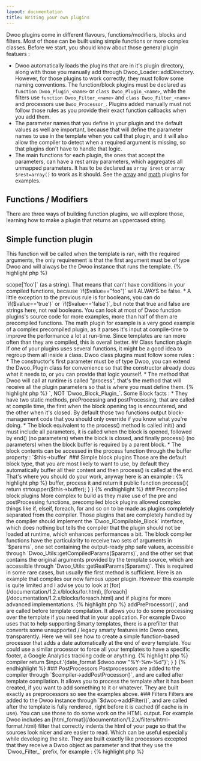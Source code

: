 ```yaml
---
layout: documentation
title: Writing your own plugins
---
```


Dwoo plugins come in different flavours, functions/modifiers, blocks and filters. Most of those can be built using simple functions or more complex classes.
Before we start, you should know about those general plugin featuers :

* Dwoo automatically loads the plugins that are in it's plugin directory, along with those you manually add through Dwoo_Loader::addDirectory. However, for those plugins to work correctly, they must follow some naming conventions. The function/block plugins must be declared as `function Dwoo_Plugin_<name>` or `class Dwoo_Plugin_<name>`, while the filters use `function Dwoo_Filter_<name>` and `class Dwoo_Filter_<name>` and processors use `Dwoo_Processor_`. Plugins added manually must not follow those rules as you provide their exact function callbacks when you add them.
* The parameter names that you define in your plugin and the default values as well are important, because that will define the parameter names to use in the template when you call that plugin, and it will also allow the compiler to detect when a required argument is missing, so that plugins don't have to handle that logic.
* The main functions for each plugin, the ones that accept the parameters, can have a rest array parameters, which aggregates all unmapped parameters. It has to be declared as `array $rest` or `array $rest=array()` to work as it should. See the [array](/documentation/1.2.x/helpers/array.html) and [math](/documentation/1.2.x/functions/math.html) plugins for examples.

## Functions / Modifiers
There are three ways of building function plugins, we will explore those, learning how to make a plugin that returns an uppercased string.

## Simple function plugin
This function will be called when the template is ran, with the required arguments, the only requirement is that the first argument must be of type Dwoo and will always be the Dwoo instance that runs the template.
{% highlight php %}
<?php
function Dwoo_Plugin_upper(Dwoo $dwoo, $value)
{
    return strtoupper($value);
}
{% endhighlight %}
You can also create a simple plugin that has all arguments in associative array. This is useful for plugins that take optional parameters. The second argument needs to be called `$rest` in order for it to work.
{% highlight php %}
<?php
function Dwoo_Plugin_exampleplugin(Dwoo $dwoo, array $rest=array())
{
    return var_export($rest);
}
{% endhighlight %}

## Precompiled function plugin
The example above is very simple and just wraps a php function into a plugin. That is a bit silly as it adds the function call overhead plus the plugin file loading time for no benefit at all. Because of that, we are going to make it compilable by appending "_compile" to it's name, and this time the first argument will not be of type Dwoo but will be Dwoo_Compiler.
{% highlight php %}
<?php
function Dwoo_Plugin_upper_compile(Dwoo_Compiler $compiler, $value)
{
    return 'strtoupper('.$value.')';
}
{% endhighlight %}
As you can see, the function now returns what should be done at the template runtime, instead of actually waiting for the run time to act.
While this is a great feature of Dwoo, it is a bit dangerous to fiddle with, and you should be sure you know what you're doing when working with precompiled plugins. Here are some important things to remember :

* The arguments are passed as "compiled strings", that is, if the template contains `{upper "foo"}`, the `Dwoo_Plugin_upper_compile` function will receive it as "foo", quotes included.
* You must not enclose the variables you output in double quotes or anything, as they already contain whatever they need to be safely parsed by PHP. Just output where they should go in your code.
* You can only return one "command", indeed as those functions should be capable to be inside other function calls, you can not return a colon (;) or it will break everything.
* You can NOT make assumptions as to the value of the parameters you get. For example, `{upper $foo}` will be received as `$this->scope['foo']` (as a string). That means that can't have conditions in your compiled functions, because `if($value=="foo")` will ALWAYS be false.
* A little exception to the previous rule is for booleans, you can do `if($value=='true')` or `if($value=='false')`, but note that true and false are strings here, not real booleans.
You can look at most of Dwoo function plugins's source code for more examples, more than half of them are precompiled functions. The math plugin for example is a very good example of a complex precompiled plugin, as it parses it's input at compile-time to improve the performance a lot at run-time. Since templates are ran more often than they are compiled, this is overall better.

## Class function plugin
If one of your plugins uses several functions, it might be a good idea to regroup them all inside a class. Dwoo class plugins must follow some rules :

* The constructor's first parameter must be of type Dwoo, you can extend the Dwoo_Plugin class for convenience so that the constructor already does what it needs to, or you can provide that logic yourself.
* The method that Dwoo will call at runtime is called "process", that's the method that will receive all the plugin parameters so that is where you must define them.
{% highlight php %}
<?php
class Dwoo_Plugin_upper extends Dwoo_Plugin
{ 
    public function process($value)
    {
        return strtoupper($value); 
    } 
}
{% endhighlight %}
A particularity of class plugins is that only one instance of each class is created for the entire template. That means that instance variables are "template-static", they remain present while the template is run, but they are not static across templates. Static variables are of course shared by all instances, nothing special about that. Anyway if you absolutely need per-plugin-call variables, you will have to reset their value in the process() method.

## Precompiled class function plugin
* It must implement the Dwoo_ICompilable interface.
* The method that Dwoo will call must now be static and is called "compile" instead of "process", it will receive all the parameters with the `Dwoo_Compiler` object calling it being first.
{% highlight php %}
<?php
class Dwoo_Plugin_upper extends Dwoo_Plugin implements Dwoo_ICompilable
{
    public static function compile(Dwoo_Compiler $compiler, $value)
    {
        return 'strotoupper('.$value.')';
    }
}
{% endhighlight %}

## Block
Block plugins on their end, can only be built with classes. You should extend the `Dwoo_Block_Plugin` class, but your block plugin must still be named `Dwoo_Plugin_<name>`, NOT `Dwoo_Block_Plugin_<name>`.
Some Block facts :

* They have two static methods, preProcessing and postProcessing, that are called at compile time, the first when the block opening tag is encountered, and the other when it's closed. By default those two functions output block-management code that you should only override if you know what you're doing.
* The block equivalent to the process() method is called init() and must include all parameters, it is called when the block is opened, followed by end() (no parameters) when the block is closed, and finally process() (no parameters) when the block buffer is required by a parent block.
* The block contents can be accessed in the process function through the buffer property : `$this->buffer`

### Simple block plugins
Those are the default block type, that you are most likely to want to use, by default they automatically buffer all their content and then process() is called at the end. That's where you should do your work, anyway here is an example :
{% highlight php %}
<?php
class Dwoo_Plugin_upper extends Dwoo_Block_Plugin
{ 
    // parameters go here if you need any settings
    public function init()
    { 
    } 
 
    // this can be ommitted, it's called once when the block ends, don't implement if you don't need it
    public function end()
    { 
    } 
 
    // this is called when the block is required to output it's data, it should read $this->buffer, process it and return it
    public function process(){ 
        return strtoupper($this->buffer); 
    } 
}
{% endhighlight %}

### Precompiled block plugins
More complex to build as they make use of the pre and postProcessing functions, precompiled block plugins allowed complex things like if, elseif, foreach, for and so on to be made as plugins completely separated from the compiler.  
Those plugins that are completely handled by the compiler should implement the `Dwoo_ICompilable_Block` interface, which does nothing but tells the compiler that the plugin should not be loaded at runtime, which enhances performances a bit.  
The block compiler functions have the particularity to receive two sets of arguments in `$params`, one set containing the output-ready php safe values, accessible through `Dwoo_Utils::getCompiledParams($params)`, and the other set that contains the original arguments provided by the template source, which are accessible through `Dwoo_Utils::getRealParams($params)`. This is required in some rare cases, but usually the first method is sufficient.  
Here is an example that compiles our now famous upper plugin. However this example is quite limited and I advise you to look at [for](/documentation/1.2.x/blocks/for.html), [foreach](/documentation/1.2.x/blocks/foreach.html) and if plugins for more advanced implementations.  
{% highlight php %}
<?php
class Dwoo_Plugin_upper extends Dwoo_Block_Plugin implements Dwoo_ICompilable_Block 
{
    public function init()
    {
    }
 
    public static function preProcessing(Dwoo_Compiler $compiler, array $params, $prepend, $append, $type) 
    { 
        return Dwoo_Compiler::PHP_OPEN.$prepend.' ob_start(); '.$append . Dwoo_Compiler::PHP_CLOSE; 
    } 
 
    public static function postProcessing(Dwoo_Compiler $compiler, array $params, $prepend, $append, $content)
    {
        // the block is responsible for outputting it's entire content (passed as $content), 
        // so you can transform it and then return it, but in this case we don't because 
        // we want the content to be uppercased at runtime and not at compile time
        return $content . Dwoo_Compiler::PHP_OPEN.$prepend.' $tmp = ob_get_clean(); echo strtoupper($tmp); '.$append . Dwoo_Compiler::PHP_CLOSE; 
    } 
}
{% endhighlight %}

## Filters and Processors
Filters are added to the Dwoo object and they are called after the template rendering, right before it is cached or output.
Processors are filters for the compiler, they can be "pre" or "post" processor, being called before and after compilation.

* As previously mentionned, filters use the `Dwoo_Filter_` class/function prefix and processors use `Dwoo_Processor_`.
* That prefix only has to be used if you want to use the autoload capability. In that case, place your file in one of the plugin directories, and then use `addFilter('name', true);` where name matches the filename and the name found after `Dwoo_Filter_` or `Dwoo_Processor_`.
* If you are loading a filter from somewhere else, then you must provide a valid callback to the processor/filter function, for example use `addFilter('function_name');` for function based filters or `addFilter(array($object, 'method'));` for class-based filters.

### PreProcessors
Preprocessors are added to the compiler through `$compiler->addPreProcessor()`, and are called before template compilation. It allows you to do some processing over the template if you need that in your application. For example Dwoo uses that to help supporting Smarty templates, there is a prefilter that converts some unsupported / legacy smarty features into Dwoo ones, transparently.
Here we will see how to create a simple function-based processor that adds a date automatically at the end of every template. You could use a similar processor to force all your templates to have a specific footer, a Google Analytics tracking code or anything.
{% highlight php %}
<?php
function Dwoo_Processor_timestamp(Dwoo_Compiler $compiler, $template)
{
    return $template.'{date_format $dwoo.now "%Y-%m-%d"}';
}
{% endhighlight %}
To build it as a class-based processor, you can extend `Dwoo_Processor`, such as :
{% highlight php %}
<?php
class Dwoo_Processor_timestamp extends Dwoo_Processor
{
    public function process($input)
    {
        // you can access the compiler in here through $this->compiler
        return $input.'{date_format $dwoo.now "%Y-%m-%d"}';
    }
}
{% endhighlight %}

### PostProcessors
Postprocessors are added to the compiler through `$compiler->addPostProcessor()`, and are called after template compilation. It allows you to process the template after it has been created, if you want to add something to it or whatever.
They are built exactly as preprocessors so see the examples above.

### Filters
Filters are added to the Dwoo instance through `$dwoo->addFilter()`, and are called after the template is fully rendered, right before it is cached (if cache is in use). You can use those to do some work on the HTML output. For example Dwoo includes an [html_format](/documentation/1.2.x/filters/html-format.html) filter that correctly indents the html of your page so that the sources look nicer and are easier to read. Which can be useful especially while developing the site.
They are built exactly like processors excepted that they receive a Dwoo object as parameter and that they use the `Dwoo_Filter_` prefix, for example :
{% highlight php %}
<?php
function Dwoo_Filter_timestamp(Dwoo $dwoo, $input)
{
    return $input . date('Y-m-d');
}
{% endhighlight %}
